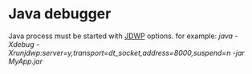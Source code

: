 
# Java debugger

Java process must be started with [JDWP](http://docs.oracle.com/javase/7/docs/technotes/guides/jpda/jdwp-spec.html) options.
for example: *java -Xdebug -Xrunjdwp:server=y,transport=dt_socket,address=8000,suspend=n -jar MyApp.jar*
